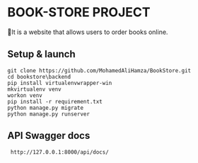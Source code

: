 # BOOK-STORE PROJECT

🛒It is a website that allows users to order books online.

## Setup & launch
```
git clone https://github.com/MohamedAliHamza/BookStore.git
cd bookstore\backend
pip install virtualenvwrapper-win
mkvirtualenv venv
workon venv
pip install -r requirement.txt
python manage.py migrate
python manage.py runserver
```
## API Swagger docs 
```
 http://127.0.0.1:8000/api/docs/
```
